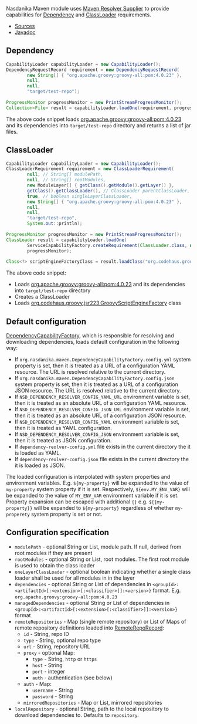 Nasdanika Maven module uses [Maven Resolver Supplier](https://javadoc.io/doc/org.apache.maven.resolver/maven-resolver-supplier/1.9.22/) to provide
capabilities for [Dependency](https://javadoc.io/doc/org.nasdanika.core/capability/latest/org.nasdanika.capability/org/nasdanika/capability/requirements/DependencyRequestRecord.html) and [ClassLoader](https://javadoc.io/doc/org.nasdanika.core/capability/latest/org.nasdanika.capability/org/nasdanika/capability/requirements/ClassLoaderRequirement.html) requirements.

* [Sources](https://github.com/Nasdanika/core/tree/master/maven)
* [Javadoc](https://javadoc.io/doc/org.nasdanika.core/maven/latest/org.nasdanika.maven/module-summary.html)

## Dependency 

```java
CapabilityLoader capabilityLoader = new CapabilityLoader();
DependencyRequestRecord requirement = new DependencyRequestRecord(
		new String[] { "org.apache.groovy:groovy-all:pom:4.0.23" }, 
		null, 
		null, 
		"target/test-repo");
		
ProgressMonitor progressMonitor = new PrintStreamProgressMonitor();
Collection<File> result = capabilityLoader.loadOne(requirement, progressMonitor);
```

The above code snippet loads [org.apache.groovy:groovy-all:pom:4.0.23](https://mvnrepository.com/artifact/org.apache.groovy/groovy-all/4.0.23) and its dependencies into ``target/test-repo`` directory and returns a list of jar files.

## ClassLoader 

```java
CapabilityLoader capabilityLoader = new CapabilityLoader();
ClassLoaderRequirement requirement = new ClassLoaderRequirement(
		null, // String[] modulePath,
		null, // String[] rootModules,
		new ModuleLayer[] { getClass().getModule().getLayer() }, 
		getClass().getClassLoader(), // ClassLoader parentClassLoader,
		true, // boolean singleLayerClassLoader,				
		new String[] { "org.apache.groovy:groovy-all:pom:4.0.23" }, 
		null, 
		null, 
		"target/test-repo",
		System.out::println);
		
ProgressMonitor progressMonitor = new PrintStreamProgressMonitor();
ClassLoader result = capabilityLoader.loadOne(
		ServiceCapabilityFactory.createRequirement(ClassLoader.class, null, requirement),
		progressMonitor);
		
Class<?> scriptEngineFactoryClass = result.loadClass("org.codehaus.groovy.jsr223.GroovyScriptEngineFactory");
```

The above code snippet:

* Loads [org.apache.groovy:groovy-all:pom:4.0.23](https://mvnrepository.com/artifact/org.apache.groovy/groovy-all/4.0.23) and its dependencies into ``target/test-repo`` directory
* Creates a ClassLoader
* Loads [org.codehaus.groovy.jsr223.GroovyScriptEngineFactory](https://javadoc.io/doc/org.apache.groovy/groovy-jsr223/4.0.23/org/codehaus/groovy/jsr223/GroovyScriptEngineFactory.html) class


## Default configuration

[DependencyCapabilityFactory](https://github.com/Nasdanika/core/blob/master/maven/src/main/java/org/nasdanika/maven/DependencyCapabilityFactory.java), which is responsible for resolving and downloading dependencies, loads default configuration in the following way:

* If ``org.nasdanika.maven.DependencyCapabilityFactory.config.yml`` system property is set, then it is treated as a URL of a configuration YAML resource. The URL is resolved relative to the current directory. 
* If ``org.nasdanika.maven.DependencyCapabilityFactory.config.json`` system property is set, then it is treated as a URL of a configuration JSON resource. The URL is resolved relative to the current directory. 
* If ``NSD_DEPENDENCY_RESOLVER_CONFIG_YAML_URL`` environment variable is set, then it is treated as an absolute URL of a configuration YAML resource. 
* If ``NSD_DEPENDENCY_RESOLVER_CONFIG_JSON_URL`` environment variable is set, then it is treated as an absolute URL of a configuration JSON resource. 
* If ``NSD_DEPENDENCY_RESOLVER_CONFIG_YAML`` environment variable is set, then it is treated as YAML configuration. 
* If ``NSD_DEPENDENCY_RESOLVER_CONFIG_JSON`` environment variable is set, then it is treated as JSON configuration. 
* If ``dependency-reolver-config.yml`` file exists in the current directory the it is loaded as YAML.
* If ``dependency-reolver-config.json`` file exists in the current directory the it is loaded as JSON.

The loaded configuration is interpolated with system properties and environment variables. 
E.g. ``${my-property}`` will be expanded to the value of ``my-property`` system property if it is set. 
Respectively, ``${env.MY_ENV_VAR}`` will be expanded to the value of ``MY_ENV_VAR`` environment variable if it is set.
Property expansion can be escaped with additional ``{}`` e.g. ``${{my-property}}`` will be expanded to ``${my-property}`` regardless of whether ``my-properety`` system property is set or not.

## Configuration specification

* ``modulePath`` - optional String or List, module path. If null, derived from root modules if they are present
* ``rootModules`` - optional String or List, root modules. The first root module is used to obtain the class loader
* ``oneLayerClassLoader`` - optional boolean indicating whether a single class loader shall be used for all modules in in the layer
* ``dependencies`` - optional String or List of dependencies in ``<groupId>:<artifactId>[:<extension>[:<classifier>]]:<version>}`` format. E.g. ``org.apache.groovy:groovy-all:pom:4.0.23``
* ``managedDependencies`` - optional String or List of dependencies in ``<groupId>:<artifactId>[:<extension>[:<classifier>]]:<version>}`` format
* ``remoteRepositories`` - Map (single remote repository) or List of Maps of remote repository definitions loaded into [RemoteRepoRecord](https://javadoc.io/doc/org.nasdanika.core/capability/latest/org.nasdanika.capability/org/nasdanika/capability/requirements/RemoteRepoRecord.html):
    * ``id`` - String, repo ID
    * ``type`` - String, optional repo type
    * ``url`` - String, repository URL
    * ``proxy`` - optional Map:
        * ``type`` - String, ``http`` or ``https``
        * ``host`` - String
        * ``port`` - integer
        * ``auth`` - authentication (see below)   
    * ``auth`` - Map:
        * ``username`` - String
        * ``password`` - String    
    * ``mirroredRepositories`` - Map or List, mirrored repositories
* ``localRepository`` - optional String, path to the local repository to download dependencies to. Defaults to ``repository``.
